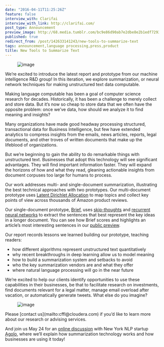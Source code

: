 ```yaml
---
date: "2016-04-11T11:25:26Z"
feature: false
interview_with: Clarifai
interview_with_link: http://clarifai.com/
post_type: Announcement
preview_image: http://68.media.tumblr.com/bc9e86d90ab7e2dbe8e2b1edf7293166/tumblr_inline_o58ah2oAIz1qcg73w_540.png
published: true
redirect_from: /post/142633141243/new-tools-to-summarize-text
tags: announcement,language processing,press,product
title: New Tools to Summarize Text
---
```


<figure data-orig-width="1280" data-orig-height="800" class="tmblr-full"><img src="http://68.media.tumblr.com/bc9e86d90ab7e2dbe8e2b1edf7293166/tumblr_inline_o58ah2oAIz1qcg73w_540.png" alt="image" data-orig-width="1280" data-orig-height="800"/></figure><p>We’re excited to introduce the latest report and prototype from our machine intelligence R&amp;D group! In this iteration, we explore summarization, or neural network techniques for making unstructured text data computable.</p><p>Making language computable has been a goal of computer science research for decades. Historically, it has been a challenge to merely collect and store data. But it’s now so cheap to store data that we often have the opposite problem: once we’ve data, how should we analyze it to find meaning and insights?</p><p>Many organizations have made good headway processing structured, transactional data for Business Intelligence, but few have extended analytics to compress insights from the emails, news articles, reports, legal documents, and other troves of written documents that make up the lifeblood of organizations. <br/></p><p>But we’re beginning to gain the ability to do remarkable things with unstructured text. Businesses that adopt this technology will see significant advantages. They will find important information faster. They will expand the horizons of how and what they read, gleaning actionable insights from document corpuses too large for humans to process.</p><p>Our work addresses multi- and single-document summarization, illustrating the best technical approaches with two prototypes. Our multi-document prototype uses <a href="https://www.cs.princeton.edu/~blei/papers/BleiNgJordan2003.pdf">Latent Dirichlet Allocation</a> to map topics and collect key points of view across thousands of Amazon product reviews. </p><p>Our single-document prototype, <a href="http://fastforwardlabs.github.io/brief/">Brief</a>, uses <a href="https://github.com/ryankiros/skip-thoughts/">skip-thoughts</a> and <a href="http://karpathy.github.io/2015/05/21/rnn-effectiveness/">recurrent neural networks</a> to extract the sentences that best represent the key ideas in a longer document. You can see how Brief scores and highlights an article’s most interesting sentences in our <a href="http://fastforwardlabs.github.io/brief/?url=the-secret-lives-of-tumblr-teens">public preview</a>. </p><p>Our report records lessons we learned building our prototype, teaching readers:</p><ul><li>how different algorithms represent unstructured text quantitatively</li><li>
why recent breakthroughs in deep learning allow us to model meaning </li><li>how to build a summarization system and setbacks to avoid </li><li>who the key summarization vendors are and what they offer</li><li>where natural language processing will go in the near future
</li></ul><p>We’re excited to help our clients identify opportunities to use these capabilities in their businesses, be that to facilitate research on investments, find documents relevant for a legal matter, manage email overload after vacation, or automatically generate tweets. What else do you imagine?</p><figure data-orig-width="598" data-orig-height="429" class="tmblr-full"><img src="http://68.media.tumblr.com/5e49328173bc9d1b61f5bbe3b3a13496/tumblr_inline_o589x8Cubj1ta78fg_540.png" alt="image" data-orig-width="598" data-orig-height="429"/></figure><p>Please [contact us](mailto:cffl@cloudera.com) if you’d like to learn more about our research or advising services. <br/></p><p>And join us May 24 for an <a href="https://textsummarizationwebinar.splashthat.com/">online discussion</a> with New York NLP startup <a href="http://www.agolo.com/">Agolo</a>, where we&rsquo;ll explain how summarization technology works and how businesses are using it today! <br/></p>